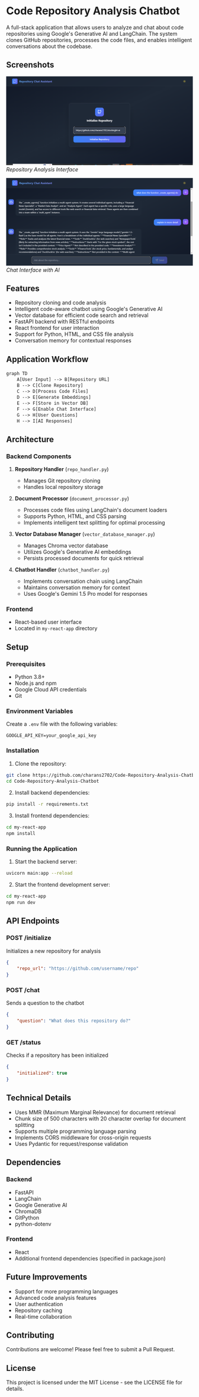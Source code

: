 # Code Repository Analysis Chatbot

A full-stack application that allows users to analyze and chat about code repositories using Google's Generative AI and LangChain. The system clones GitHub repositories, processes the code files, and enables intelligent conversations about the codebase.

## Screenshots

![Application Screenshot 1](./images/sc1.png)
*Repository Analysis Interface*

![Application Screenshot 2](./images/sc2.png)
*Chat Interface with AI*

## Features

- Repository cloning and code analysis
- Intelligent code-aware chatbot using Google's Generative AI
- Vector database for efficient code search and retrieval
- FastAPI backend with RESTful endpoints
- React frontend for user interaction
- Support for Python, HTML, and CSS file analysis
- Conversation memory for contextual responses

## Application Workflow

```mermaid
graph TD
    A[User Input] --> B[Repository URL]
    B --> C[Clone Repository]
    C --> D[Process Code Files]
    D --> E[Generate Embeddings]
    E --> F[Store in Vector DB]
    F --> G[Enable Chat Interface]
    G --> H[User Questions]
    H --> I[AI Responses]
```

## Architecture

### Backend Components

1. **Repository Handler** (`repo_handler.py`)
   - Manages Git repository cloning
   - Handles local repository storage

2. **Document Processor** (`document_processor.py`)
   - Processes code files using LangChain's document loaders
   - Supports Python, HTML, and CSS parsing
   - Implements intelligent text splitting for optimal processing

3. **Vector Database Manager** (`vector_database_manager.py`)
   - Manages Chroma vector database
   - Utilizes Google's Generative AI embeddings
   - Persists processed documents for quick retrieval

4. **Chatbot Handler** (`chatbot_handler.py`)
   - Implements conversation chain using LangChain
   - Maintains conversation memory for context
   - Uses Google's Gemini 1.5 Pro model for responses

### Frontend
- React-based user interface
- Located in `my-react-app` directory

## Setup

### Prerequisites

- Python 3.8+
- Node.js and npm
- Google Cloud API credentials
- Git

### Environment Variables

Create a `.env` file with the following variables:
```
GOOGLE_API_KEY=your_google_api_key
```

### Installation

1. Clone the repository:
```bash
git clone https://github.com/charans2702/Code-Repository-Analysis-Chatbot.git
cd Code-Repository-Analysis-Chatbot
```

2. Install backend dependencies:
```bash
pip install -r requirements.txt
```

3. Install frontend dependencies:
```bash
cd my-react-app
npm install
```

### Running the Application

1. Start the backend server:
```bash
uvicorn main:app --reload
```

2. Start the frontend development server:
```bash
cd my-react-app
npm run dev
```

## API Endpoints

### POST /initialize
Initializes a new repository for analysis
```json
{
    "repo_url": "https://github.com/username/repo"
}
```

### POST /chat
Sends a question to the chatbot
```json
{
    "question": "What does this repository do?"
}
```

### GET /status
Checks if a repository has been initialized
```json
{
    "initialized": true
}
```

## Technical Details

- Uses MMR (Maximum Marginal Relevance) for document retrieval
- Chunk size of 500 characters with 20 character overlap for document splitting
- Supports multiple programming language parsing
- Implements CORS middleware for cross-origin requests
- Uses Pydantic for request/response validation

## Dependencies

### Backend
- FastAPI
- LangChain
- Google Generative AI
- ChromaDB
- GitPython
- python-dotenv

### Frontend
- React
- Additional frontend dependencies (specified in package.json)

## Future Improvements

- Support for more programming languages
- Advanced code analysis features
- User authentication
- Repository caching
- Real-time collaboration

## Contributing

Contributions are welcome! Please feel free to submit a Pull Request.

## License

This project is licensed under the MIT License - see the LICENSE file for details.
